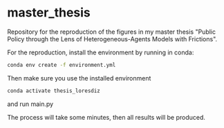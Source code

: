 # master_thesis
Repository for the reproduction of the figures in my master thesis "Public Policy through the Lens of Heterogeneous-Agents Models with Frictions".

For the reproduction, install the environment by running in conda:

```bash
conda env create -f environment.yml
```

Then make sure you use the installed environment

```bash
conda activate thesis_loresdiz
```

and run main.py

The process will take some minutes, then all results will be produced.
